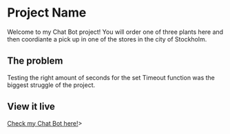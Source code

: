 # Project Name

Welcome to my Chat Bot project! You will order one of three plants here and then coordiante a pick up in one of the stores in the city of Stockholm. 

## The problem

Testing the right amount of seconds for the set Timeout function was the biggest struggle of the project. 

## View it live

<a href=""> Check my Chat Bot here!</a>>  
